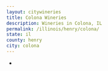 ```yaml
---
layout: citywineries
title: Colona Wineries
description: Wineries in Colona, IL
permalink: /illinois/henry/colona/
state: il
county: henry
city: colona
---
```

-
